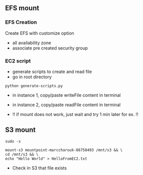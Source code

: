 ## EFS mount

### EFS Creation

Create EFS with customize option
* all availability zone
* associate pre created security group

### EC2 script

* generate scripts to create and read file
* go in root directory

```
python generate-scripts.py
```

* in instance 1, copy/paste writeFile content in terminal
* in instance 2, copy/paste readFile content in terminal

* !! if mount does not work, just wait and try 1 min later for ex. !!
## S3 mount

```
sudo -s
```

```
mount-s3 mountpoint-marccharouk-86758493 /mnt/s3 && \
cd /mnt/s3 && \
echo "Hello World" > HelloFromEC2.txt
```

* Check in S3 that file exists